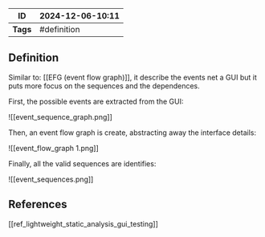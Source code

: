 | ID       | 2024-12-06-10:11 |
| -------- | ---------------- |
| **Tags** | #definition      |
## Definition
Similar to:  [[EFG (event flow graph)]], it describe the events net a GUI but it puts more focus on the sequences and the dependences.

First, the possible events are extracted from the GUI:

![[event_sequence_graph.png]]

Then, an event flow graph is create, abstracting away the interface details:

![[event_flow_graph 1.png]]

Finally, all the valid sequences are identifies:

![[event_sequences.png]]
## References
[[ref_lightweight_static_analysis_gui_testing]]